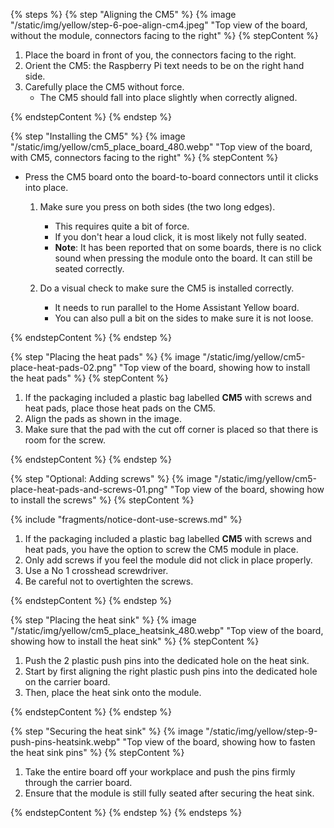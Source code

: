 <!---Steps on reseating the Raspberry Pi Compute Module 5. The steps are almost the same as the ones for installing the CM4, except the heat pads don't need to be placed, as they are already there from the previous installation. -->

{% steps %}
{% step "Aligning the CM5" %}
{% image "/static/img/yellow/step-6-poe-align-cm4.jpeg" "Top view of the board, without the module, connectors facing to the right" %}
{% stepContent %}

1. Place the board in front of you, the connectors facing to the right.
2. Orient the CM5: the Raspberry Pi text needs to be on the right hand side.
3. Carefully place the CM5 without force.
    - The CM5 should fall into place slightly when correctly aligned.

{% endstepContent %}
{% endstep %}

{% step "Installing the CM5" %}
{% image "/static/img/yellow/cm5_place_board_480.webp" "Top view of the board, with CM5, connectors facing to the right" %}
{% stepContent %}

- Press the CM5 board onto the board-to-board connectors until it clicks into place.

  1. Make sure you press on both sides (the two long edges).
     - This requires quite a bit of force.
     - If you don't hear a loud click, it is most likely not fully seated.
     - **Note**: It has been reported that on some boards, there is no click sound when pressing the module onto the board. It can still be seated correctly.
  2. Do a visual check to make sure the CM5 is installed correctly.

     - It needs to run parallel to the Home Assistant Yellow board.
     - You can also pull a bit on the sides to make sure it is not loose.

{% endstepContent %}
{% endstep %}

{% step "Placing the heat pads" %}
{% image "/static/img/yellow/cm5-place-heat-pads-02.png" "Top view of the board, showing how to install the heat pads" %}
{% stepContent %}

1. If the packaging included a plastic bag labelled **CM5** with screws and heat pads, place those heat pads on the CM5.
2. Align the pads as shown in the image.
3. Make sure that the pad with the cut off corner is placed so that there is room for the screw.

{% endstepContent %}
{% endstep %}

{% step "Optional: Adding screws" %}
{% image "/static/img/yellow/cm5-place-heat-pads-and-screws-01.png" "Top view of the board, showing how to install the screws" %}
{% stepContent %}

{% include "fragments/notice-dont-use-screws.md" %}

1. If the packaging included a plastic bag labelled **CM5** with screws and heat pads, you have the option to screw the CM5 module in place.
2. Only add screws if you feel the module did not click in place properly.
3. Use a No 1 crosshead screwdriver.
4. Be careful not to overtighten the screws.

{% endstepContent %}
{% endstep %}

{% step "Placing the heat sink" %}
{% image "/static/img/yellow/cm5_place_heatsink_480.webp" "Top view of the board, showing how to install the heat sink" %}
{% stepContent %}

1. Push the 2 plastic push pins into the dedicated hole on the heat sink.
2. Start by first aligning the right plastic push pins into the dedicated hole on the carrier board.
3. Then, place the heat sink onto the module.

{% endstepContent %}
{% endstep %}

{% step "Securing the heat sink" %}
{% image "/static/img/yellow/step-9-push-pins-heatsink.webp" "Top view of the board, showing how to fasten the heat sink pins" %}
{% stepContent %}

1. Take the entire board off your workplace and push the pins firmly through the carrier board.
2. Ensure that the module is still fully seated after securing the heat sink.

{% endstepContent %}
{% endstep %}
{% endsteps %}
